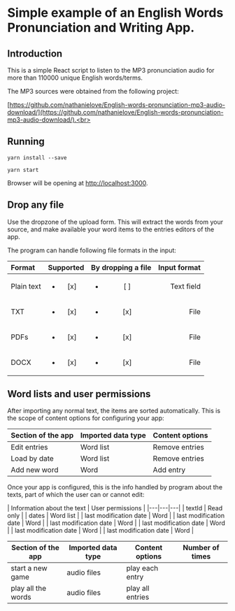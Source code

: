 # Simple example of an English Words Pronunciation and Writing App.


## Introduction

This is a simple React script to listen to the MP3 pronunciation audio for more than 110000 unique English words/terms. 

The MP3 sources were obtained from the following project: 

[https://github.com/nathanielove/English-words-pronunciation-mp3-audio-download/](https://github.com/nathanielove/English-words-pronunciation-mp3-audio-download/).<br>

## Running

```
yarn install --save

yarn start
```

Browser will be opening at [http://localhost:3000](http://localhost:3000).<br>

## Drop any file

Use the dropzone of the upload form.
This will extract the words from your source, and make available your word items to the entries editors of the app.

The program can handle following file formats in the input:

| Format     | Supported          | By dropping a file | Input format | 
|:------------|:--------------------:|:--------------------:|--------------:|
| Plain text | <ul><li>[x] </li></ul> | <ul><li>[ ] </li> | Text field | 
| TXT       | <ul><li>[x] </li></ul> | <ul><li>[x] </li></ul> | File         | 
| PDFs       | <ul><li>[x] </li></ul> | <ul><li>[x] </li></ul> | File         |  
| DOCX       | <ul><li>[x] </li></ul> | <ul><li>[x] </li></ul> | File         | 



## Word lists and user permissions

After importing any normal text, the items are sorted automatically. This is the scope of content options for configuring your app:

| Section of the app | Imported data type | Content options | 
|---|---|---|
| Edit entries | Word list | Remove entries | 
| Load by date | Word list | Remove entries | 
| Add new word | Word | Add entry | 

Once your app is configured, this is the info handled by program about the texts, part of which the user can or cannot edit:

| Information about the text | User permissions | 
|---|---|---|
| textId | Read only | 
| dates | Word list | 
| last modification date | Word | 
| last modification date | Word | 
| last modification date | Word | 
| last modification date | Word | 
| last modification date | Word | 
| last modification date | Word | 



| Section of the app | Imported data type | Content options | Number of times | 
|---|---|---|---|
| start a new game | audio files | play each entry |  | 
| play all the words | audio files | play all entries |  | 

